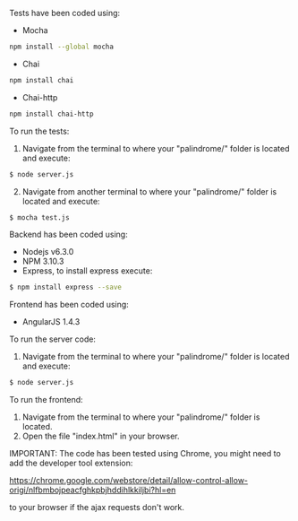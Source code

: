 Tests have been coded using:
- Mocha
``` bash
npm install --global mocha
```

- Chai
``` bash
npm install chai
```

- Chai-http
``` bash
npm install chai-http
```

To run the tests:
1) Navigate from the terminal to where your "palindrome/" folder is located and execute:
``` bash
$ node server.js 
```
2) Navigate from another terminal to where your "palindrome/" folder is located and execute:
``` bash
$ mocha test.js  
```


Backend has been coded using:
- Nodejs v6.3.0
- NPM 3.10.3
- Express, to install express execute:
``` bash
$ npm install express --save
```

Frontend has been coded using:
- AngularJS 1.4.3

To run the server code:
1) Navigate from the terminal to where your "palindrome/" folder is located and execute:
``` bash
$ node server.js 
```

To run the frontend:
1) Navigate from the terminal to where your "palindrome/" folder is located.
2) Open the file "index.html" in your browser.

IMPORTANT: The code has been tested using Chrome, you might need to add the developer tool extension:

https://chrome.google.com/webstore/detail/allow-control-allow-origi/nlfbmbojpeacfghkpbjhddihlkkiljbi?hl=en

to your browser if the ajax requests don't work.


